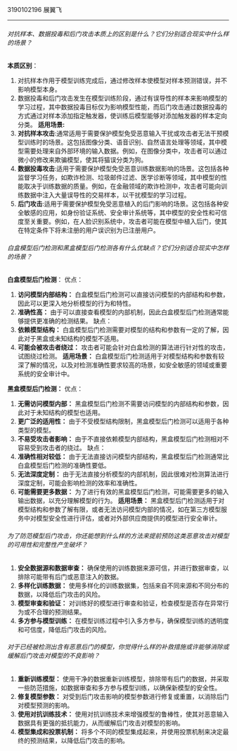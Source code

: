 3190102196 展翼飞
***
###### 对抗样本、数据投毒和后门攻击本质上的区别是什么？它们分别适合现实中什么样的场景？
**本质区别**：
1. 对抗样本作用于模型训练完成后，通过修改样本使模型对样本预测错误，并不影响模型本身。
2. 数据投毒和后门攻击发生在模型训练阶段，通过有误导性的样本来影响模型的学习过程，其中数据投毒目标仅为影响模型性能，而后门攻击通过数据投毒的方式通过对样本添加指定触发器，使训练后模型能够对添加触发器的样本定向分类。
**适用场景:**
1. **对抗样本攻击**:通常适用于需要保护模型免受恶意输入干扰或攻击者无法干预模型训练时的场景。这包括图像分类、语音识别、自然语言处理等领域，其中模型需要处理来自外部环境的输入数据。例如，在图像分类中，攻击者可以通过微小的修改来欺骗模型，使其将猫误分类为狗。
2. **数据投毒攻击**:适用于需要保护模型免受恶意训练数据影响的场景。这包括各种监督学习任务，如欺诈检测、垃圾邮件过滤、医学诊断等领域，其中模型的性能取决于训练数据的质量。例如，在金融领域的欺诈检测中，攻击者可能向训练数据中注入大量误导性的交易样本，以干扰模型的学习过程。
3. **后门攻击**:适用于需要保护模型免受恶意植入的后门影响的场景。这包括各种安全敏感的应用，如身份验证系统、安全审计系统等，其中模型的安全性和可信度至关重要。例如，在人脸识别系统中，攻击者可能在模型中植入后门，使其在特定条件下将未注册的用户误识别为已注册用户。

###### 白盒模型后门检测和黑盒模型后门检测各有什么优缺点？它们分别适合现实中怎样的场景？
**白盒模型后门检测**：
优点：
1. **访问模型内部结构：** 白盒模型后门检测可以直接访问模型的内部结构和参数，因此可以更深入地分析模型的行为和特性。
2. **准确性高：** 由于可以直接查看模型的内部机制，因此白盒模型后门检测通常能够提供更准确的检测结果。
缺点：
1. **依赖模型结构：** 白盒模型后门检测需要对模型的结构和参数有一定的了解，因此对于黑盒或未知结构的模型不适用。
2. **可能会被攻击者绕过：** 攻击者可能会针对白盒检测的算法进行针对性的攻击，试图绕过检测。
**适用场景：** 白盒模型后门检测适用于对模型结构和参数有较深了解的情况，以及对检测准确性要求较高的场景，如安全敏感的领域或重要系统的安全审计中。

**黑盒模型后门检测：**
优点：
1. **无需访问模型内部：** 黑盒模型后门检测不需要访问模型的内部结构和参数，因此对于未知结构的模型也适用。
2. **更广泛的适用性：** 由于不受模型结构限制，黑盒模型后门检测可以适用于各种类型的模型。
3. **不易受攻击者影响：** 由于不直接依赖模型内部结构，黑盒模型后门检测相对不容易受到攻击者的绕过。
缺点：
1. **准确性相对较低：** 由于无法直接访问模型内部结构，黑盒模型后门检测通常比白盒模型后门检测的准确性要低。
2. **无法深度定制：** 由于无法直接分析模型的内部机制，因此很难对检测算法进行深度定制，可能会影响检测的效率和准确性。
3. **可能需要更多数据：** 为了进行有效的黑盒模型后门检测，可能需要更多的输入输出数据，以充分理解模型的行为。
**适用场景：** 黑盒模型后门检测适用于对模型结构和参数了解有限，或者无法访问模型内部的情况，如在第三方模型服务中对模型安全性进行评估，或者对外部供应商提供的模型进行安全审计。

###### 为了防范模型后门攻击，你还能想到什么样的方法来提前预防这类恶意攻击对模型的可用性和完整性产生破坏？
1. **安全数据源和数据审查：** 确保使用的训练数据来源可信，并进行数据审查，以排除可能带有后门或恶意注入的数据。
2. **多样化训练数据：** 使用多样化的训练数据集，包括来自不同来源和不同分布的数据，以降低后门攻击的风险。
3. **模型审查和验证：** 对训练好的模型进行审查和验证，检查模型是否存在异常行为或不合理的预测结果。
4. **多方参与模型训练：** 在模型训练过程中引入多方参与，确保模型训练的透明度和可信度，降低后门攻击的风险。

###### 对于已经被检测出含有恶意后门的模型，你觉得什么样的补救措施或许能够消除或缓解后门攻击对模型的不良影响？
1. **重新训练模型：** 使用干净的数据重新训练模型，排除带有后门的数据，并采取一些防范措施，如数据审查和多方参与模型训练，以确保新模型的安全性。
2. **修复模型参数：** 对受到后门攻击影响的模型参数进行修复或重置，以消除后门对模型预测的影响。
3. **使用对抗训练技术：** 使用对抗训练技术来增强模型的鲁棒性，使其对恶意输入数据具有更强的抵抗能力，从而缓解后门攻击对模型的影响。
4. **模型集成和投票机制：** 将多个不同的模型集成起来，并使用投票机制来决定最终的预测结果，以降低后门攻击的影响。